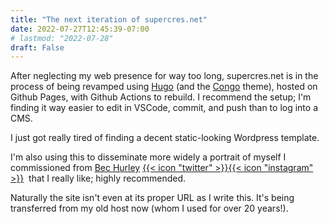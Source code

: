 ```yaml
---
title: "The next iteration of supercres.net"
date: 2022-07-27T12:45:39-07:00
# lastmod: "2022-07-28"
draft: False
---
```


After neglecting my web presence for way too long, supercres.net is in the process of being revamped using [Hugo](http://gohugo.io) (and the [Congo](https://github.com/jpanther/congo) theme), hosted on Github Pages, with Github Actions to rebuild. I recommend the setup; I'm finding it way easier to edit in VSCode, commit, and push than to log into a CMS.

I just got really tired of finding a decent static-looking Wordpress template.

I'm also using this to disseminate more widely a portrait of myself I commissioned from [Bec Hurley](https://www.bechurley.com) [{{< icon "twitter" >}}](http://twitter.com/becpng)[{{< icon "instagram" >}}](http://instagram.com/bec.png) &nbsp;that I really like; highly recommended.

Naturally the site isn't even at its proper URL as I write this. It's being transferred from my old host now (whom I used for over 20 years!).
